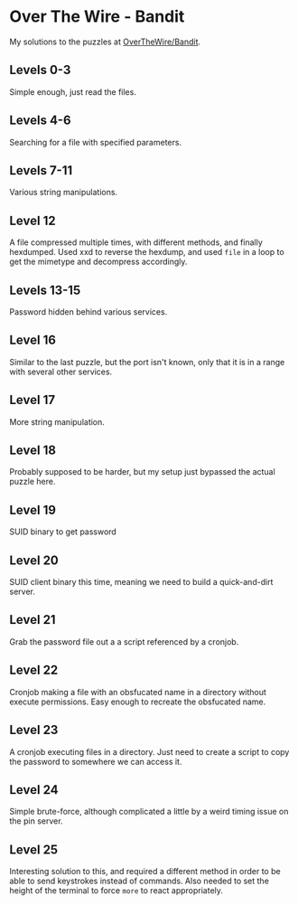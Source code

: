 # Over The Wire - Bandit

My solutions to the puzzles at [OverTheWire/Bandit](http://overthewire.org/wargames/bandit/).

## Levels 0-3

Simple enough, just read the files.

## Levels 4-6

Searching for a file with specified parameters.

## Levels 7-11

Various string manipulations.

## Level 12

A file compressed multiple times, with different methods, and finally hexdumped. Used xxd to reverse the hexdump, and used `file` in a loop to get the mimetype and decompress accordingly.

## Levels 13-15

Password hidden behind various services.

## Level 16

Similar to the last puzzle, but the port isn't known, only that it is in a range with several other services.

## Level 17

More string manipulation.

## Level 18

Probably supposed to be harder, but my setup just bypassed the actual puzzle here.

## Level 19

SUID binary to get password

## Level 20

SUID client binary this time, meaning we need to build a quick-and-dirt server.

## Level 21

Grab the password file out a a script referenced by a cronjob.

## Level 22

Cronjob making a file with an obsfucated name in a directory without execute permissions. Easy enough to recreate the obsfucated name.

## Level 23

A cronjob executing files in a directory. Just need to create a script to copy the password to somewhere we can access it.

## Level 24

Simple brute-force, although complicated a little by a weird timing issue on the pin server.

## Level 25

Interesting solution to this, and required a different method in order to be able to send keystrokes instead of commands. Also needed to set the height of the terminal to force `more` to react appropriately.
